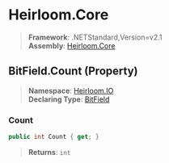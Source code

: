 # Heirloom.Core

> **Framework**: .NETStandard,Version=v2.1  
> **Assembly**: [Heirloom.Core][0]

## BitField.Count (Property)

> **Namespace**: [Heirloom.IO][0]  
> **Declaring Type**: [BitField][1]

### Count

```cs
public int Count { get; }
```

> **Returns**: `int`

[0]: ../../../Heirloom.Core.md
[1]: ../BitField.md
